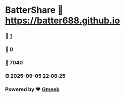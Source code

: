 # BatterShare :link: https://batter688.github.io 
### :page_facing_up: [1](https://batter688.github.io/tag.html) 
### :speech_balloon: 0 
### :hibiscus: 7040 
### :alarm_clock: 2025-09-05 22:08:25 
### Powered by :heart: [Gmeek](https://github.com/Meekdai/Gmeek)
